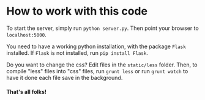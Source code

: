 # How to work with this code

To start the server, simply run `python server.py`.
Then point your browser to `localhost:5000`.

You need to have a working python installation, with the package `Flask` installed.
If `Flask` is not installed, run `pip install Flask`.

Do you want to change the css? Edit files in the `static/less` folder.
Then, to compile "less" files into "css" files, run `grunt less` or run `grunt watch` to have it done each file save in the background.

#### That's all folks!
